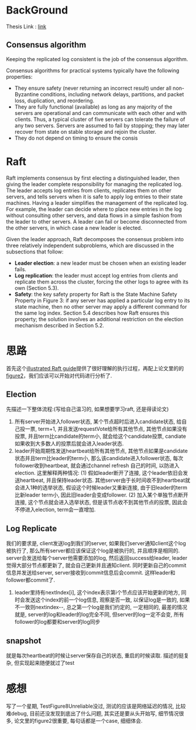 # BackGround

Thesis Link : [link](http://nil.csail.mit.edu/6.824/2016/papers/raft-extended.pdf)

## Consensus algorithm
Keeping the replicated log consistent is the job of the consensus algorithm.

Consensus algorithms for practical systems typically
have the following properties:
* They ensure safety (never returning an incorrect result) under all non-Byzantine conditions, including
network delays, partitions, and packet loss, duplication, and reordering.
* They are fully functional (available) as long as any
majority of the servers are operational and can communicate with each other and with clients. Thus, a
typical cluster of five servers can tolerate the failure
of any two servers. Servers are assumed to fail by
stopping; they may later recover from state on stable
storage and rejoin the cluster.
* They do not depend on timing to ensure the consis

# Raft 
Raft implements consensus by first electing a distinguished leader, then giving the leader complete responsibility for managing the replicated log. The leader accepts
log entries from clients, replicates them on other servers,
and tells servers when it is safe to apply log entries to
their state machines. Having a leader simplifies the management of the replicated log. For example, the leader can
decide where to place new entries in the log without consulting other servers, and data flows in a simple fashion
from the leader to other servers. A leader can fail or become disconnected from the other servers, in which case
a new leader is elected.

Given the leader approach, Raft decomposes the consensus problem into three relatively independent subproblems, which are discussed in the subsections that follow:
* **Leader election**: a new leader must be chosen when
an existing leader fails.
* **Log replication**: the leader must accept log entries
from clients and replicate them across the cluster,
forcing the other logs to agree with its own (Section 5.3).
* **Safety**: the key safety property for Raft is the State
Machine Safety Property in Figure 3: if any server
has applied a particular log entry to its state machine,
then no other server may apply a different command
for the same log index. Section 5.4 describes how
Raft ensures this property; the solution involves an
additional restriction on the election mechanism described in Section 5.2. 

# 思路

首先这个[illustrated Raft guide](http://thesecretlivesofdata.com/raft/)提供了很好理解的执行过程，再配上论文里的的[figure2](https://github.com/zzzyyyxxxmmm/MIT6824_Distribute_System/tree/master/img/raft01.png)，我们应该可以开始对代码进行分析了.

## Election
先描述一下整体流程:(写给自己温习的, 如果想要学习raft, 还是得读论文)
1. 所有server开始进入follower状态, 某个节点超时后进入candidate状态, 给自己投一票, term+1, 并且发送requestVote给所有其他节点, 其他节点如果没有投票,
并且term比candidate的term小, 就会给这个candidate投票, candiate如果收到大多数人的投票后就会进入leader状态.
2. leader开始周期性发送heartbeat给所有其他节点, 其他节点如果是candidate状态并且term比leader的term小, 那么该candidate进入follower状态, 每次follower收到heartbeat,
就会通过channel refresh 自己的时间, 以防进入election.
这里解释两种情况: (1) 假如leader断开了连接, 这个leader依旧会发送heartbeat, 并且保持leader状态. 其他server由于长时间收不到heartbeat就会进入1种的选举状态, 
假设这个时候leader又重新连接, 由于旧leader的term比新leader term小, 因此旧leader会变成follower. (2) 加入某个单独节点断开连接, 这个节点就会进入选举状态, 
但是该节点收不到其他节点的投票, 因此会不停进入election, term会一直增加.

## Log Replicate
我们的要求是, client发送log到我们的server, 如果我们server通知client这个log被执行了, 那么所有server都应该保证这个log是被执行的, 并且顺序是相同的. server会发送给每个server他需要添加的log, 
然后返回success给leader, leader觉得大部分节点都更新了, 就会自己更新并且通知client. 同时更新自己的commit信息并发送给server, server接收到commit信息后会commit. 这样leader和follower都commit了.

1. leader里持有nextIndex[i], 这个index表示第i个节点应该开始更新的地方, 同时会发送这个index的前一个log信息, 观察是否一致, 以保证log是一致的, 如果不一致则nextindex--, 总之第一个log是我们约定的, 一定相同的,
最差的情况就是, server的log和leader的log完全不同, 但server的log一定不会变, 所有follower的log都要和server的log同步

## snapshot
就是每次heartbeat的时候让server保存自己的状态, 重启的时候读取. 描述的挺复杂, 但实现起来随便就过了test

# 感想
写了一个星期, TestFigure8Unreliable没过, 测试的应该是网络延迟的情况, 比较难debug, 目前还没发现到底出了什么问题, 其实还是要从头开始写, 
细节情况很多, 论文里的figure2很重要, 每句话都是一个case, 细细体会. 



